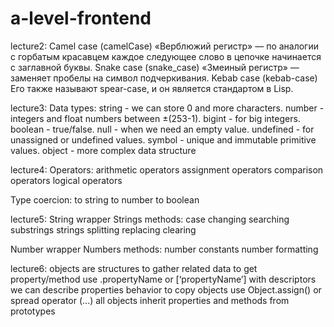 # a-level-frontend
lecture2:
Camel case (camelCase)
«Верблюжий регистр» — по аналогии с горбатым красавцем каждое следующее слово в цепочке начинается с заглавной буквы.
Snake case (snake_case)
«Змеиный регистр» — заменяет пробелы на символ подчеркивания.
Kebab case (kebab-case)
Его также называют spear-case, и он является стандартом в Lisp.

lecture3:
Data types:
string - we can store 0 and more characters.
number -  integers and float numbers between ±(253-1).
bigint - for big integers.
boolean - true/false.
null -  when we need an empty value.
undefined - for unassigned or undefined values.
symbol - unique and immutable primitive values.
object - more complex data structure

lecture4:
Operators:
arithmetic operators
assignment operators
comparison operators
logical operators

Type coercion:
to string
to number
to boolean

lecture5:
String wrapper
Strings methods:
case changing
searching substrings
strings splitting
replacing
clearing

Number wrapper
Numbers methods:
number constants
number formatting

lecture6:
objects are structures to gather related data
to get property/method use .propertyName or [‘propertyName’]
with descriptors we can describe properties behavior
to copy objects use Object.assign() or spread operator (...)
all objects inherit properties and methods from prototypes


